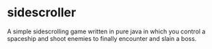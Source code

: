 sidescroller
============

A simple sidescrolling game written in pure java
in which you control a spaceship and shoot enemies 
to finally encounter and slain a boss.
